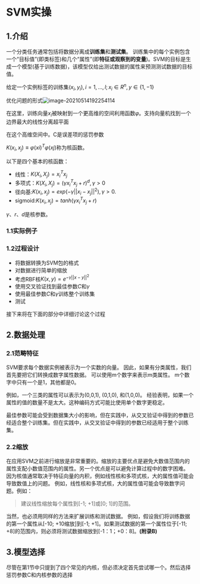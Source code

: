 # SVM实操

## 1.介绍
一个分类任务通常包括将数据分离成**训练集**和**测试集**。
训练集中的每个实例包含一个“目标值”(即类标签)和几个“属性”(即**特征或观察到的变量**)。SVM的目标是生成一个模型(基于训练数据)，该模型仅给出测试数据的属性来预测测试数据的目标值。

给定一个实例标签的训练集$(x_i,y_i),i=1,\dots,l; x_i\in R^n,y\in \{1,-1\}$

优化问题的形式![image-20210514192254114](C:\Users\chell\AppData\Roaming\Typora\typora-user-images\image-20210514192254114.png)

在这里，训练向量$x_i$被映射到一个更高维的空间利用函数$φ$。支持向量机找到一个边界最大的线性分离超平面

在这个高维空间中。C是误差项的惩罚参数

$K(x_i,x_j)≡φ(xi)^T φ(xj)$称为核函数。

以下是四个基本的核函数：

+ 线性：$K(X_i,X_j)=x_i ^Tx_j$
+ 多项式：$K(X_i,X_j)=(\gamma x_i ^Tx_j+r)^d,\gamma >0$
+ 径向基:$K(x_i , x_j ) = exp(−γ||x_i − x_j||^2 ), γ > 0.$
+ sigmoid:$K(x_i , x_j ) = tanh(γx_i^ T x_j + r)$

$γ、r、d$是核参数。

### 1.1实际例子

### 1.2过程设计

+ 将数据转换为SVM包的格式
+ 对数据进行简单的缩放
+ 考虑RBF核$K(x,y) = e^{−\gamma ||x−y||^2}$
+ 使用交叉验证找到最佳参数$C$和$γ$
+ 使用最佳参数$C$和$γ$训练整个训练集
+ 测试

接下来将在下面的部分中详细讨论这个过程

## 2.数据处理

### 2.1范畴特征

SVM要求每个数据实例被表示为一个实数的向量。
因此，如果有分类属性，我们首先要把它们转换成数字属性数据。
可以使用m个数字来表示m类属性。
m个数字中只有一个是1，其他都是0。

例如，一个三类的属性可以表示为(0,0,1), (0,1,0), 和(1,0,0)。
经验表明，如果一个属性的值的数量不是太大。这种编码方式可能比使用单个数字更稳定。

最佳参数可能会受到数据集大小的影响，但在实践中，从交叉验证中得到的参数已经适合整个训练集。但在实践中，从交叉验证中得到的参数已经适用于整个训练集。

### 2.2缩放

在应用SVM之前进行缩放是非常重要的。缩放的主要优点是避免大数值范围内的属性支配小数值范围内的属性。另一个优点是可以避免计算过程中的数字困难。
因为核值通常取决于特征向量的内积，例如线性核和多项式核，大的属性值可能会导致数值上的问题。 例如，线性核和多项式核，大的属性值可能会导致数字问题。例如：
> 建议线性缩放每个属性到[-1; +1]或[0; 1]的范围。

当然，也必须用同样的方法来扩展训练和测试数据。
例如，假设我们将训练数据的第一个属性从[-10; +10缩放]到[-1; +1]。如果测试数据的第一个属性位于[-11; +8]的范围内，则必须将测试数据缩放到[-1：1；+0：8]。**(附录B)**

## 3.模型选择

尽管在第1节中只提到了四个常见的内核，但必须决定首先尝试哪一个。然后选择惩罚参数C和内核参数的选择